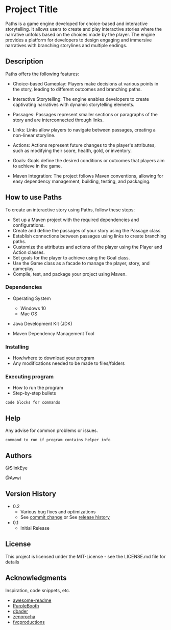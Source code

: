 # Project Title

Paths is a game engine developed for choice-based and interactive storytelling. It allows users to create and play interactive stories where the narrative unfolds based on the choices made by the player. The engine provides a platform for developers to design engaging and immersive narratives with branching storylines and multiple endings.

## Description

Paths offers the following features:

- Choice-based Gameplay: Players make decisions at various points in the story, leading to different outcomes and branching paths.

- Interactive Storytelling: The engine enables developers to create captivating narratives with dynamic storytelling elements.

- Passages: Passages represent smaller sections or paragraphs of the story and are interconnected through links.

- Links: Links allow players to navigate between passages, creating a non-linear storyline.

- Actions: Actions represent future changes to the player's attributes, such as modifying their score, health, gold, or inventory.

- Goals: Goals define the desired conditions or outcomes that players aim to achieve in the game.

- Maven Integration: The project follows Maven conventions, allowing for easy dependency management, building, testing, and packaging.

## How to use Paths

To create an interactive story using Paths, follow these steps:

- Set up a Maven project with the required dependencies and configurations.
- Create and define the passages of your story using the Passage class.
- Establish connections between passages using links to create branching paths.
- Customize the attributes and actions of the player using the Player and Action classes.
- Set goals for the player to achieve using the Goal class.
- Use the Game class as a facade to manage the player, story, and gameplay.
- Compile, test, and package your project using Maven.

### Dependencies

* Operating System
    - Windows 10
    - Mac OS

* Java Development Kit (JDK)

* Maven Dependency Management Tool


### Installing

* How/where to download your program
* Any modifications needed to be made to files/folders

### Executing program

* How to run the program
* Step-by-step bullets
```
code blocks for commands
```

## Help

Any advise for common problems or issues.
```
command to run if program contains helper info
```

## Authors

@SlinkEye

@Awwi


## Version History

* 0.2
    * Various bug fixes and optimizations
    * See [commit change]() or See [release history]()
* 0.1
    * Initial Release

## License

This project is licensed under the MIT-License - see the LICENSE.md file for details

## Acknowledgments

Inspiration, code snippets, etc.
* [awesome-readme](https://github.com/matiassingers/awesome-readme)
* [PurpleBooth](https://gist.github.com/PurpleBooth/109311bb0361f32d87a2)
* [dbader](https://github.com/dbader/readme-template)
* [zenorocha](https://gist.github.com/zenorocha/4526327)
* [fvcproductions](https://gist.github.com/fvcproductions/1bfc2d4aecb01a834b46)
